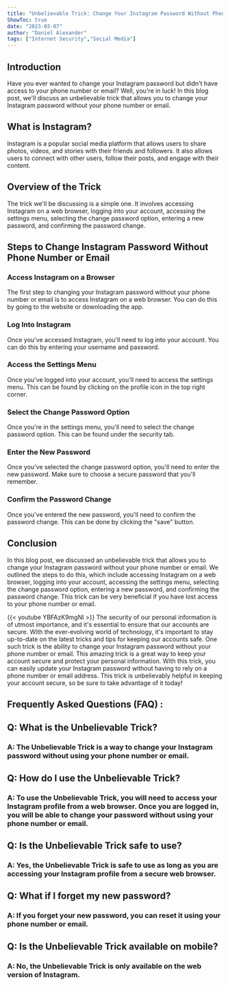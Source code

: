 ```yaml
---
title: "Unbelievable Trick: Change Your Instagram Password Without Phone Number or Email!"
ShowToc: true 
date: "2023-03-07"
author: "Daniel Alexander" 
tags: ["Internet Security","Social Media"]
---
```

## Introduction
Have you ever wanted to change your Instagram password but didn't have access to your phone number or email? Well, you're in luck! In this blog post, we'll discuss an unbelievable trick that allows you to change your Instagram password without your phone number or email. 

## What is Instagram?
Instagram is a popular social media platform that allows users to share photos, videos, and stories with their friends and followers. It also allows users to connect with other users, follow their posts, and engage with their content. 

## Overview of the Trick
The trick we'll be discussing is a simple one. It involves accessing Instagram on a web browser, logging into your account, accessing the settings menu, selecting the change password option, entering a new password, and confirming the password change. 

## Steps to Change Instagram Password Without Phone Number or Email

### Access Instagram on a Browser
The first step to changing your Instagram password without your phone number or email is to access Instagram on a web browser. You can do this by going to the website or downloading the app. 

### Log Into Instagram
Once you've accessed Instagram, you'll need to log into your account. You can do this by entering your username and password. 

### Access the Settings Menu
Once you've logged into your account, you'll need to access the settings menu. This can be found by clicking on the profile icon in the top right corner. 

### Select the Change Password Option
Once you're in the settings menu, you'll need to select the change password option. This can be found under the security tab. 

### Enter the New Password
Once you've selected the change password option, you'll need to enter the new password. Make sure to choose a secure password that you'll remember. 

### Confirm the Password Change
Once you've entered the new password, you'll need to confirm the password change. This can be done by clicking the "save" button. 

## Conclusion
In this blog post, we discussed an unbelievable trick that allows you to change your Instagram password without your phone number or email. We outlined the steps to do this, which include accessing Instagram on a web browser, logging into your account, accessing the settings menu, selecting the change password option, entering a new password, and confirming the password change. This trick can be very beneficial if you have lost access to your phone number or email.

{{< youtube YBFAzK9mgNI >}} 
The security of our personal information is of utmost importance, and it's essential to ensure that our accounts are secure. With the ever-evolving world of technology, it's important to stay up-to-date on the latest tricks and tips for keeping our accounts safe. One such trick is the ability to change your Instagram password without your phone number or email. This amazing trick is a great way to keep your account secure and protect your personal information. With this trick, you can easily update your Instagram password without having to rely on a phone number or email address. This trick is unbelievably helpful in keeping your account secure, so be sure to take advantage of it today!

## Frequently Asked Questions (FAQ) :
<h2>Q: What is the Unbelievable Trick?</h2>

<h3>A: The Unbelievable Trick is a way to change your Instagram password without using your phone number or email.</h3>

<h2>Q: How do I use the Unbelievable Trick?</h2>

<h3>A: To use the Unbelievable Trick, you will need to access your Instagram profile from a web browser. Once you are logged in, you will be able to change your password without using your phone number or email.</h3>

<h2>Q: Is the Unbelievable Trick safe to use?</h2>

<h3>A: Yes, the Unbelievable Trick is safe to use as long as you are accessing your Instagram profile from a secure web browser.</h3>

<h2>Q: What if I forget my new password?</h2>

<h3>A: If you forget your new password, you can reset it using your phone number or email.</h3>

<h2>Q: Is the Unbelievable Trick available on mobile?</h2>

<h3>A: No, the Unbelievable Trick is only available on the web version of Instagram.</h3>


